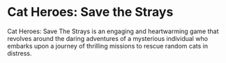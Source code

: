 # Cat Heroes: Save the Strays

Cat Heroes: Save The Strays is an engaging and heartwarming game that revolves around the daring adventures of a mysterious individual who embarks upon a journey of thrilling missions to rescue random cats in distress. 
